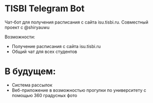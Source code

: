 # TISBI Telegram Bot

Чат-бот для получения расписания с сайта isu.tisbi.ru. Совместный проект с @shiryauwu

Возможности:
- Получение расписания с сайта isu.tisbi.ru
- Общий чат для всех студентов
# В будущем:
- Система рассылок
- Веб-приложение в возможностью прогулки по университету с помощью 360 градусных фото

